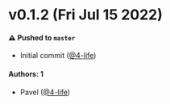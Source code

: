 # v0.1.2 (Fri Jul 15 2022)

#### ⚠️ Pushed to `master`

- Initial commit ([@4-life](https://github.com/4-life))

#### Authors: 1

- Pavel ([@4-life](https://github.com/4-life))
